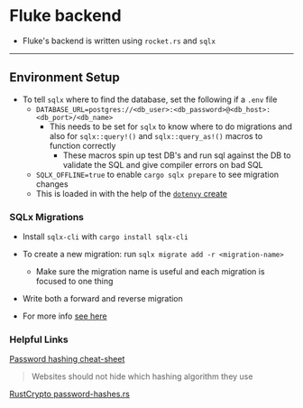 # Fluke backend

- Fluke's backend is written using `rocket.rs` and `sqlx`

***

## Environment Setup

- To tell `sqlx` where to find the database, set the following if a `.env` file
  - `DATABASE_URL=postgres://<db_user>:<db_password>@<db_host>:<db_port>/<db_name>`
    - This needs to be set for `sqlx` to know where to do migrations and also for `sqlx::query!()` and `sqlx::query_as!()` macros to function correctly
      - These macros spin up test DB's and run sql against the DB to validate the SQL and give compiler errors on bad SQL
  - `SQLX_OFFLINE=true` to enable `cargo sqlx prepare` to see migration changes
  - This is loaded in with the help of the [`dotenvy` create](https://docs.rs/dotenvy/0.15.7/dotenvy/)

### SQLx Migrations

- Install `sqlx-cli` with `cargo install sqlx-cli`
- To create a new migration: run `sqlx migrate add -r <migration-name>`
  - Make sure the migration name is useful and each migration is focused to one thing

- Write both a forward and reverse migration
- For more info [see here](https://crates.io/crates/sqlx-cli)

### Helpful Links

[Password hashing cheat-sheet](https://cheatsheetseries.owasp.org/cheatsheets/Password_Storage_Cheat_Sheet.html)
> Websites should not hide which hashing algorithm they use

[RustCrypto password-hashes.rs](https://github.com/RustCrypto/password-hashes)

